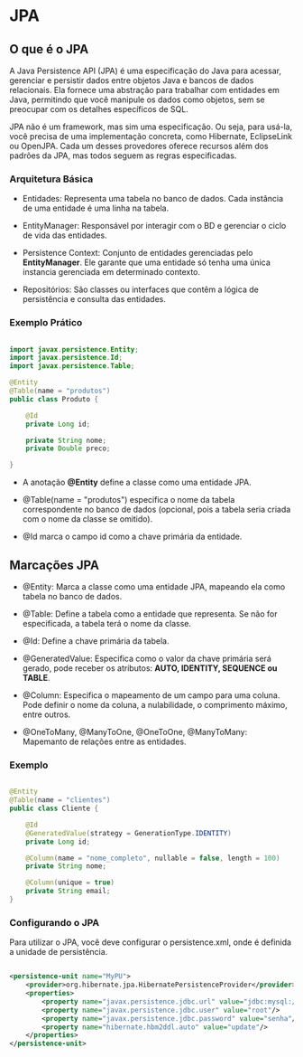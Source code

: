 # JPA

## O que é o JPA

A Java Persistence API (JPA) é uma especificação do Java para acessar, gerenciar e persistir dados entre objetos Java e bancos de dados relacionais. Ela fornece uma abstração para trabalhar com entidades em Java, permitindo que você manipule os dados como objetos, sem se preocupar com os detalhes específicos de SQL.

JPA não é um framework, mas sim uma especificação. Ou seja, para usá-la, você precisa de uma implementação concreta, como Hibernate, EclipseLink ou OpenJPA. Cada um desses provedores oferece recursos além dos padrões da JPA, mas todos seguem as regras especificadas.

### Arquitetura Básica

- Entidades: Representa uma tabela no banco de dados. Cada instância de uma entidade é uma linha na tabela.

- EntityManager: Responsável por interagir com o BD e gerenciar o ciclo de vida das entidades.

- Persistence Context: Conjunto de entidades gerenciadas pelo **EntityManager**. Ele garante que uma entidade só tenha uma única instancia gerenciada em determinado contexto.

- Repositórios: São classes ou interfaces que contêm a lógica de persistência e consulta das entidades.

### Exemplo Prático

``` java

import javax.persistence.Entity;
import javax.persistence.Id;
import javax.persistence.Table;

@Entity
@Table(name = "produtos")
public class Produto {

    @Id
    private Long id;

    private String nome;
    private Double preco;

}

```

- A anotação **@Entity** define a classe como uma entidade JPA.

- @Table(name = "produtos") especifica o nome da tabela correspondente no banco de dados (opcional, pois a tabela seria criada com o nome da classe se omitido).

- @Id marca o campo id como a chave primária da entidade.

## Marcações JPA

- @Entity: Marca a classe como uma entidade JPA, mapeando ela como tabela no banco de dados.

- @Table: Define a tabela como a entidade que representa. Se não for especificada, a tabela terá o nome da classe.

- @Id: Define a chave primária da tabela.

- @GeneratedValue: Especifica como o valor da chave primária será gerado, pode receber os atributos: **AUTO, IDENTITY, SEQUENCE ou TABLE**.

- @Column: Especifica o mapeamento de um campo para uma coluna. Pode definir o nome da coluna, a nulabilidade, o comprimento máximo, entre outros.

- @OneToMany, @ManyToOne, @OneToOne, @ManyToMany: Mapemanto de relações entre as entidades.

### Exemplo

``` java

@Entity
@Table(name = "clientes")
public class Cliente {

    @Id
    @GeneratedValue(strategy = GenerationType.IDENTITY)
    private Long id;

    @Column(name = "nome_completo", nullable = false, length = 100)
    private String nome;

    @Column(unique = true)
    private String email;
}

```

### Configurando o JPA

Para utilizar o JPA, você deve configurar o persistence.xml, onde é definida a unidade de persistência.

``` XML

<persistence-unit name="MyPU">
    <provider>org.hibernate.jpa.HibernatePersistenceProvider</provider>
    <properties>
        <property name="javax.persistence.jdbc.url" value="jdbc:mysql://localhost:3306/meubanco"/>
        <property name="javax.persistence.jdbc.user" value="root"/>
        <property name="javax.persistence.jdbc.password" value="senha"/>
        <property name="hibernate.hbm2ddl.auto" value="update"/>
    </properties>
</persistence-unit>


```